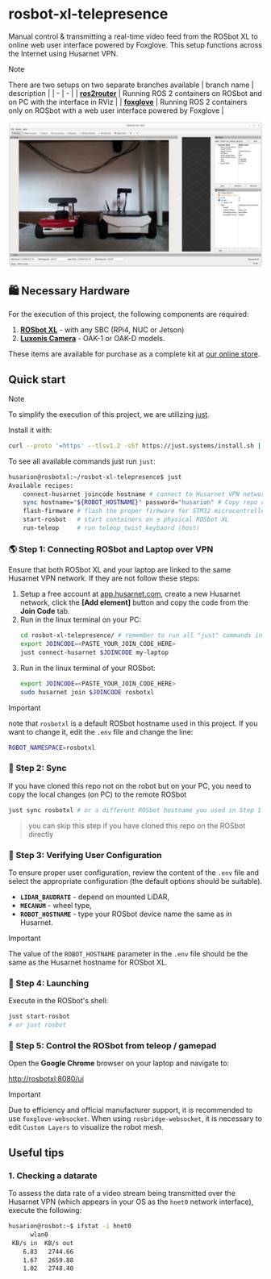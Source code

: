 # rosbot-xl-telepresence

Manual control & transmitting a real-time video feed from the ROSbot XL to online web user interface powered by Foxglove. This setup functions across the Internet using Husarnet VPN.

> [!NOTE]
> There are two setups on two separate branches available
> | branch name | description |
> | - | - |
> | [**ros2router**](https://github.com/husarion/rosbot-xl-telepresence/tree/ros2router) | Running ROS 2 containers on ROSbot and on PC with the interface in RViz |
> | [**foxglove**](https://github.com/husarion/rosbot-xl-telepresence/tree/foxglove) | Running ROS 2 containers only on ROSbot with a web user interface powered by Foxglove |

![ROSbot ROS2 user interface](.docs/rosbot-rviz.png)

## 🛍️ Necessary Hardware

For the execution of this project, the following components are required:

1. **[ROSbot XL](https://husarion.com/manuals/rosbot-xl/)** - with any SBC (RPi4, NUC or Jetson)
2. **[Luxonis Camera](https://husarion.com/tutorials/ros-equipment/oak-1-lite/)** - OAK-1 or OAK-D models.

These items are available for purchase as a complete kit at [our online store](https://store.husarion.com/collections/robots/products/rosbot-xl).

## Quick start

> [!NOTE]
> To simplify the execution of this project, we are utilizing [just](https://github.com/casey/just).
>
> Install it with:
>
> ```bash
> curl --proto '=https' --tlsv1.2 -sSf https://just.systems/install.sh | sudo bash -s -- --to /usr/bin
> ```

To see all available commands just run `just`:

```bash
husarion@rosbotxl:~/rosbot-xl-telepresence$ just
Available recipes:
    connect-husarnet joincode hostname # connect to Husarnet VPN network
    sync hostname="${ROBOT_HOSTNAME}" password="husarion" # Copy repo content to remote host with 'rsync' and watch for changes
    flash-firmware # flash the proper firmware for STM32 microcontroller in ROSbot XL
    start-rosbot   # start containers on a physical ROSbot XL
    run-teleop     # run teleop_twist_keybaord (host)
```

### 🌎 Step 1: Connecting ROSbot and Laptop over VPN

Ensure that both ROSbot XL and your laptop are linked to the same Husarnet VPN network. If they are not follow these steps:

1. Setup a free account at [app.husarnet.com](https://app.husarnet.com/), create a new Husarnet network, click the **[Add element]** button and copy the code from the **Join Code** tab.
2. Run in the linux terminal on your PC:
   ```bash
   cd rosbot-xl-telepresence/ # remember to run all "just" commands in the repo root folder
   export JOINCODE=<PASTE_YOUR_JOIN_CODE_HERE>
   just connect-husarnet $JOINCODE my-laptop
   ```
3. Run in the linux terminal of your ROSbot:
   ```bash
   export JOINCODE=<PASTE_YOUR_JOIN_CODE_HERE>
   sudo husarnet join $JOINCODE rosbotxl
   ```
> [!IMPORTANT]
> note that `rosbotxl` is a default ROSbot hostname used in this project. If you want to change it, edit the `.env` file and change the line:
> ```bash
> ROBOT_NAMESPACE=rosbotxl
> ```


### 📡 Step 2: Sync

If you have cloned this repo not on the robot but on your PC, you need to copy the local changes (on PC) to the remote ROSbot

```bash
just sync rosbotxl # or a different ROSbot hostname you used in Step 1 p.3
```

> you can skip this step if you have cloned this repo on the ROSbot directly

### 🔧 Step 3: Verifying User Configuration

To ensure proper user configuration, review the content of the `.env` file and select the appropriate configuration (the default options should be suitable).

- **`LIDAR_BAUDRATE`** - depend on mounted LiDAR,
- **`MECANUM`** - wheel type,
- **`ROBOT_HOSTNAME`** - type your ROSbot device name the same as in Husarnet.

> [!IMPORTANT]
> The value of the `ROBOT_HOSTNAME` parameter in the `.env` file should be the same as the Husarnet hostname for ROSbot XL.

### 🤖 Step 4: Launching

Execute in the ROSbot's shell:

   ```bash
   just start-rosbot
   # or just rosbot
   ```

### 🚗 Step 5: Control the ROSbot from teleop / gamepad

Open the **Google Chrome** browser on your laptop and navigate to:

<http://rosbotxl:8080/ui>
<!-- 
![foxglove UI](.docs/foxglove-ui.png) -->

> [!IMPORTANT]
> Due to efficiency and official manufacturer support, it is recommended to use `foxglove-websocket`. When using `rosbridge-websocket`, it is necessary to edit `Custom Layers` to visualize the robot mesh.


## Useful tips

### 1. Checking a datarate

To assess the data rate of a video stream being transmitted over the Husarnet VPN (which appears in your OS as the `hnet0` network interface), execute the following:

```bash
husarion@rosbot:~$ ifstat -i hnet0
      wlan0
 KB/s in  KB/s out
    6.83   2744.66
    1.67   2659.88
    1.02   2748.40
```
